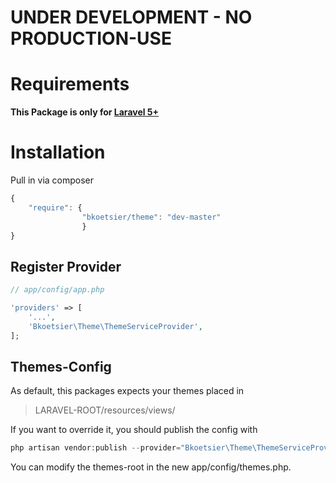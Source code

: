 # UNDER DEVELOPMENT - NO PRODUCTION-USE

# Requirements

**This Package is only for [Laravel 5+](https://github.com/laravel/laravel)**

# Installation

Pull in via composer
```js
{
    "require": {
                "bkoetsier/theme": "dev-master"
                }
}
```
## Register Provider

```php
// app/config/app.php

'providers' => [
    '...',
    'Bkoetsier\Theme\ThemeServiceProvider',
];
```

## Themes-Config
As default, this packages expects your themes placed in
> LARAVEL-ROOT/resources/views/

If you want to override it, you should publish the config with
```php
php artisan vendor:publish --provider="Bkoetsier\Theme\ThemeServiceProvider"
```
You can modify the themes-root in the new app/config/themes.php.


